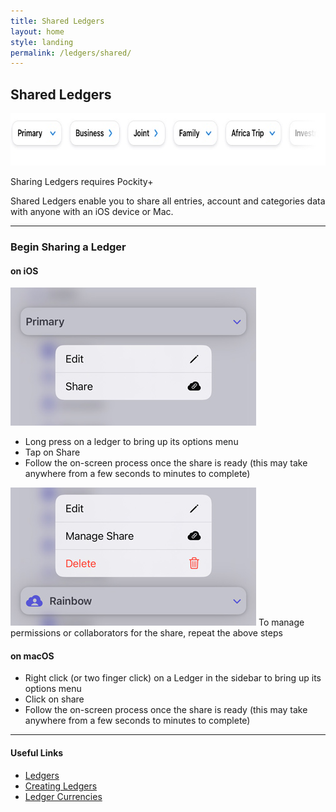 ```yaml
---
title: Shared Ledgers
layout: home
style: landing
permalink: /ledgers/shared/
---
```


## Shared Ledgers

<picture>
  <source media="(prefers-color-scheme: dark)" srcset="/assets/images/ledgers/header-dark.jpg 1x, /assets/images/ledgers/header-dark@2x.jpg 2x, /assets/images/ledgers/header-dark@3x.jpg 3x">
  <img src="/assets/images/ledgers/header.jpg" srcset="/assets/images/ledgers/header@2x.jpg 2x, /assets/images/ledgers/header@3x.jpg 3x" width="712" height="84" alt="Graphical representation of Pockity's ledgers"/>
</picture>

<div class="note">
  <p>Sharing Ledgers requires Pockity+</p>
</div>

Shared Ledgers enable you to share all entries, account and categories data with anyone with an iOS device or Mac.

---

### Begin Sharing a Ledger

#### on iOS 

<picture>
  <img src="/assets/images/ledgers/shared-1.jpg" srcset="/assets/images/ledgers/shared-1@2x.jpg 2x, /assets/images/ledgers/shared-1@3x.jpg 3x" width="393" alt="Ledger options menu in Pockity" class="inline"/>
</picture>

- Long press on a ledger to bring up its options menu
- Tap on Share
- Follow the on-screen process once the share is ready (this may take anywhere from a few seconds to minutes to complete)

<picture>
  <img src="/assets/images/ledgers/shared-2.jpg" srcset="/assets/images/ledgers/shared-2@2x.jpg 2x, /assets/images/ledgers/shared-2@3x.jpg 3x" width="393" alt="Ledger options menu in Pockity" class="inline"/>
</picture>
To manage permissions or collaborators for the share, repeat the above steps

#### on macOS 

- Right click (or two finger click) on a Ledger in the sidebar to bring up its options menu
- Click on share
- Follow the on-screen process once the share is ready (this may take anywhere from a few seconds to minutes to complete)

---

#### Useful Links

- [Ledgers](/ledgers)
- [Creating Ledgers](/ledgers/creating/)
- [Ledger Currencies](/ledgers/currencies)